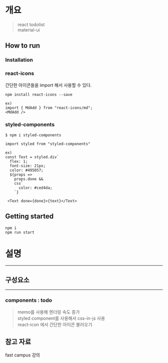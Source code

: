 <h1> 개요 </h1>  

> react todolist  
> material-ui  

<h2> How to run </h2>

### Installation  

### react-icons
간단한 아이콘들을 import 해서 사용할 수 있다.  
```
npm install react-icons --save  

ex)  
import { MdAdd } from "react-icons/md";  
<MdAdd />
```

### styled-components
```
$ npm i styled-components

import styled from "styled-components"

ex) 
const Text = styled.div`
  flex: 1;
  font-size: 21px;
  color: #495057;
  ${props =>
    props.done &&
    css`
      color: #ced4da;
    `}
 
 <Text done={done}>{text}</Text>
```

## Getting started
```  
npm i 
npm run start
```  

# 설명

-------------------------------------------------------
## 구성요소
-------------------------------------------------------


### components : todo  
> memo를 사용해 렌더링 속도 증가  
> styled component를 사용해서 css-in-js 사용  
> react-icon 에서 간단한 아이콘 불러오기  


## 참고 자료
fast campus 강의
